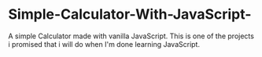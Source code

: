 # Simple-Calculator-With-JavaScript-
A simple Calculator made with vanilla JavaScript.
This is one of the projects i promised that i will
do when I'm done learning JavaScript.
